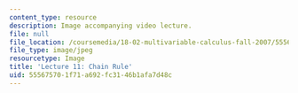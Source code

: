 ```yaml
---
content_type: resource
description: Image accompanying video lecture.
file: null
file_location: /coursemedia/18-02-multivariable-calculus-fall-2007/555675701f71a692fc3146b1afa7d48c_11.jpg
file_type: image/jpeg
resourcetype: Image
title: 'Lecture 11: Chain Rule'
uid: 55567570-1f71-a692-fc31-46b1afa7d48c
---
```

